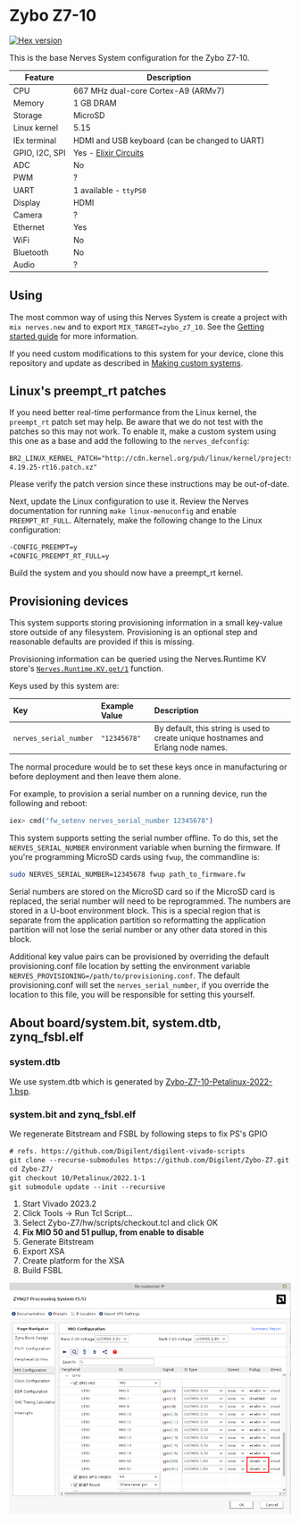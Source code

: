 # Zybo Z7-10

[![Hex version](https://img.shields.io/hexpm/v/nerves_system_zybo_z7_10.svg "Hex version")](https://hex.pm/packages/nerves_system_zybo_z7_10)

This is the base Nerves System configuration for the Zybo Z7-10.

| Feature              | Description                                                 |
| -------------------- | ----------------------------------------------------------- |
| CPU                  | 667 MHz dual-core Cortex-A9 (ARMv7)                         |
| Memory               | 1 GB DRAM                                                   |
| Storage              | MicroSD                                                     |
| Linux kernel         | 5.15                                                        |
| IEx terminal         | HDMI and USB keyboard (can be changed to UART)              |
| GPIO, I2C, SPI       | Yes - [Elixir Circuits](https://github.com/elixir-circuits) |
| ADC                  | No                                                          |
| PWM                  | ?                                                           |
| UART                 | 1 available - `ttyPS0`                                      |
| Display              | HDMI                                                        |
| Camera               | ?                                                           |
| Ethernet             | Yes                                                         |
| WiFi                 | No                                                          |
| Bluetooth            | No                                                          |
| Audio                | ?                                                           |

## Using

The most common way of using this Nerves System is create a project with `mix
nerves.new` and to export `MIX_TARGET=zybo_z7_10`. See the [Getting started
guide](https://hexdocs.pm/nerves/getting-started.html#creating-a-new-nerves-app)
for more information.

If you need custom modifications to this system for your device, clone this
repository and update as described in [Making custom
systems](https://hexdocs.pm/nerves/customizing-systems.html).

## Linux's preempt_rt patches

If you need better real-time performance from the Linux kernel, the `preempt_rt`
patch set may help. Be aware that we do not test with the patches so this may
not work. To enable it, make a custom system using this one as a base and add
the following to the `nerves_defconfig`:

```text
BR2_LINUX_KERNEL_PATCH="http://cdn.kernel.org/pub/linux/kernel/projects/rt/4.19/patch-4.19.25-rt16.patch.xz"
```

Please verify the patch version since these instructions may be out-of-date.

Next, update the Linux configuration to use it. Review the Nerves documentation
for running `make linux-menuconfig` and enable `PREEMPT_RT_FULL`. Alternately,
make the following change to the Linux configuration:

```text
-CONFIG_PREEMPT=y
+CONFIG_PREEMPT_RT_FULL=y
 ```

Build the system and you should now have a preempt_rt kernel.

## Provisioning devices

This system supports storing provisioning information in a small key-value store
outside of any filesystem. Provisioning is an optional step and reasonable
defaults are provided if this is missing.

Provisioning information can be queried using the Nerves.Runtime KV store's
[`Nerves.Runtime.KV.get/1`](https://hexdocs.pm/nerves_runtime/Nerves.Runtime.KV.html#get/1)
function.

Keys used by this system are:

Key                    | Example Value     | Description
:--------------------- | :---------------- | :----------
`nerves_serial_number` | `"12345678"`      | By default, this string is used to create unique hostnames and Erlang node names.

The normal procedure would be to set these keys once in manufacturing or before
deployment and then leave them alone.

For example, to provision a serial number on a running device, run the following
and reboot:

```elixir
iex> cmd("fw_setenv nerves_serial_number 12345678")
```

This system supports setting the serial number offline. To do this, set the
`NERVES_SERIAL_NUMBER` environment variable when burning the firmware. If you're
programming MicroSD cards using `fwup`, the commandline is:

```sh
sudo NERVES_SERIAL_NUMBER=12345678 fwup path_to_firmware.fw
```

Serial numbers are stored on the MicroSD card so if the MicroSD card is
replaced, the serial number will need to be reprogrammed. The numbers are stored
in a U-boot environment block. This is a special region that is separate from
the application partition so reformatting the application partition will not
lose the serial number or any other data stored in this block.

Additional key value pairs can be provisioned by overriding the default
provisioning.conf file location by setting the environment variable
`NERVES_PROVISIONING=/path/to/provisioning.conf`. The default provisioning.conf
will set the `nerves_serial_number`, if you override the location to this file,
you will be responsible for setting this yourself.

## About board/system.bit, system.dtb, zynq_fsbl.elf

### system.dtb

We use system.dtb which is generated by [Zybo-Z7-10-Petalinux-2022-1.bsp](https://github.com/Digilent/Zybo-Z7/releases/tag/10/Petalinux/2022.1-1/Zybo-Z7-10-Petalinux-2022-1.bsp).

### system.bit and zynq_fsbl.elf

We regenerate Bitstream and FSBL by following steps to fix PS's GPIO

```
# refs. https://github.com/Digilent/digilent-vivado-scripts
git clone --recurse-submodules https://github.com/Digilent/Zybo-Z7.git
cd Zybo-Z7/
git checkout 10/Petalinux/2022.1-1
git submodule update --init --recursive
```

1. Start Vivado 2023.2
2. Click Tools -> Run Tcl Script...
3. Select Zybo-Z7/hw/scripts/checkout.tcl and click OK
4. **Fix MIO 50 and 51 pullup, from enable to disable**
5. Generate Bitstream
6. Export XSA
7. Create platform for the XSA
8. Build FSBL

<img src="assets/images/fix-mio-pullup.png">
